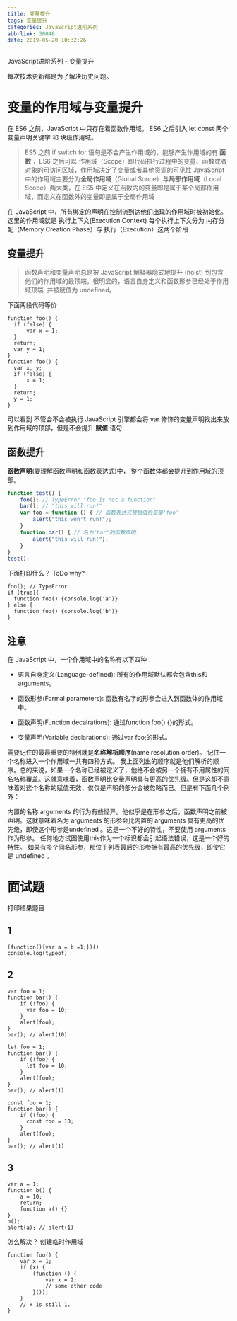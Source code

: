 ```yaml
---
title: 变量提升
tags: 变量提升
categories: JavaScript进阶系列
abbrlink: 30046
date: 2019-05-20 10:32:26
---
```

JavaScript进阶系列 - 变量提升

每次技术更新都是为了解决历史问题。

<!-- more -->

# 变量的作用域与变量提升

在 ES6 之前，JavaScript 中只存在着函数作用域。
ES6 之后引入 let const 两个变量声明关键字 和 块级作用域。
> ES5 之前 if switch for 语句是不会产生作用域的，能够产生作用域的有 **函数** ，ES6 之后可以
> 作用域（Scope）即代码执行过程中的变量、函数或者对象的可访问区域，作用域决定了变量或者其他资源的可见性
>JavaScript 中的作用域主要分为**全局作用域**（Global Scope）与**局部作用域**（Local Scope）两大类，在 ES5 中定义在函数内的变量即是属于某个局部作用域，而定义在函数外的变量即是属于全局作用域

在 JavaScript 中，所有绑定的声明在控制流到达他们出现的作用域时被初始化。这里的作用域就是 执行上下文(Execution Context)
每个执行上下文分为 内存分配（Memory Creation Phase）与 执行（Execution）这两个阶段

## 变量提升

>函数声明和变量声明总是被 JavaScript 解释器隐式地提升 (hoist) 到包含他们的作用域的最顶端。很明显的，语言自身定义和函数形参已经处于作用域顶端, 并被赋值为 undefined。

下面两段代码等价
```
function foo() {
  if (false) {
      var x = 1;
  }
  return;
  var y = 1;
}
function foo() {
  var x, y;
  if (false) {
      x = 1;
  }
  return;
  y = 1;
}
```

可以看到 不管会不会被执行 JavaScript 引擎都会将 var 修饰的变量声明找出来放到作用域的顶部，但是不会提升 **赋值** 语句

## 函数提升

**函数声明**(要理解函数声明和函数表达式)中， 整个函数体都会提升到作用域的顶部。

```javascript
function test() {
    foo(); // TypeError "foo is not a function"
    bar(); // "this will run!"
    var foo = function () { // 函数表达式被赋值给变量'foo'
        alert("this won't run!");
    }
    function bar() { // 名为'bar'的函数声明
        alert("this will run!");
    }
}
test();
```

下面打印什么？ ToDo why?
```
foo(); // TypeError
if (true){
  function foo() {console.log('a')}
} else {
  function foo() {console.log('b')}
}
```

## 注意

在 JavaScript 中，一个作用域中的名称有以下四种：

* 语言自身定义(Language-defined): 所有的作用域默认都会包含this和arguments。

* 函数形参(Formal parameters): 函数有名字的形参会进入到函数体的作用域中。

* 函数声明(Function decalrations): 通过function foo() {}的形式。

* 变量声明(Variable declarations): 通过var foo;的形式。

需要记住的最最重要的特例就是**名称解析顺序**(name resolution order)。
记住一个名称进入一个作用域一共有四种方式。
我上面列出的顺序就是他们解析的顺序。总的来说，如果一个名称已经被定义了，他绝不会被另一个拥有不用属性的同名名称覆盖。这就意味着，函数声明比变量声明具有更高的优先级。但是这却不意味着对这个名称的赋值无效，仅仅是声明的部分会被忽略而已。但是有下面几个例外：

内置的名称 arguments 的行为有些怪异。他似乎是在形参之后，函数声明之前被声明。这就意味着名为 arguments 的形参会比内置的 arguments 具有更高的优先级，即使这个形参是undefined 。这是一个不好的特性，不要使用 arguments 作为形参。
任何地方试图使用this作为一个标识都会引起语法错误，这是一个好的特性。
如果有多个同名形参，那位于列表最后的形参拥有最高的优先级，即使它是 undefined 。

# 面试题

打印结果题目

## 1
```
(function(){var a = b =1;})()
console.log(typeof)
```
## 2
```
var foo = 1;
function bar() {
    if (!foo) {
      var foo = 10;
    }
    alert(foo);
}
bar(); // alert(10)
```

```
let foo = 1;
function bar() {
    if (!foo) {
      let foo = 10;
    }
    alert(foo);
}
bar(); // alert(1)
```

```
const foo = 1;
function bar() {
    if (!foo) {
      const foo = 10;
    }
    alert(foo);
}
bar(); // alert(1)
```
## 3
```
var a = 1;
function b() {
    a = 10;
    return;
    function a() {}
}
b();
alert(a); // alert(1)
```

怎么解决？ 创建临时作用域

```
function foo() {
    var x = 1;
    if (x) {
        (function () {
            var x = 2;
            // some other code
        }());
    }
    // x is still 1.
}
```

